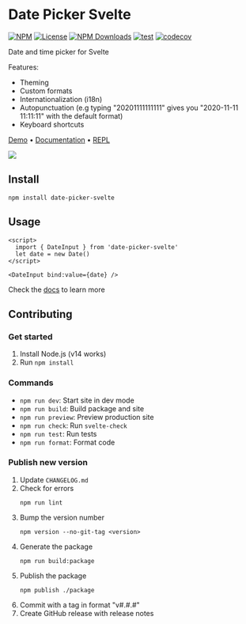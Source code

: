 # Date Picker Svelte

[![NPM](https://img.shields.io/npm/v/date-picker-svelte.svg)](https://npmjs.com/package/date-picker-svelte)
[![License](https://img.shields.io/npm/l/date-picker-svelte.svg)](LICENSE)
[![NPM Downloads](https://img.shields.io/npm/dm/date-picker-svelte.svg)](https://npmjs.com/package/date-picker-svelte)
[![test](https://github.com/probablykasper/date-picker-svelte/actions/workflows/test.yml/badge.svg)](https://github.com/probablykasper/date-picker-svelte/actions/workflows/test.yml)
[![codecov](https://codecov.io/gh/probablykasper/date-picker-svelte/branch/master/graph/badge.svg?token=8C7BMY92PA)](https://codecov.io/gh/probablykasper/date-picker-svelte)

Date and time picker for Svelte

Features:
- Theming
- Custom formats
- Internationalization (i18n)
- Autopunctuation (e.g typing "20201111111111" gives you "2020-11-11 11:11:11" with the default format)
- Keyboard shortcuts

[Demo](https://date-picker-svelte.kasper.space/demo) • [Documentation](https://date-picker-svelte.kasper.space/docs) • [REPL](https://svelte.dev/repl/044911429c4b4e659362518d9a5deaae?version=3)

![](Screenshot.png)

## Install

```
npm install date-picker-svelte
```

## Usage

```svelte
<script>
  import { DateInput } from 'date-picker-svelte'
  let date = new Date()
</script>

<DateInput bind:value={date} />
```

Check the [docs](https://date-picker-svelte.kasper.space/docs) to learn more

## Contributing

### Get started

1. Install Node.js (v14 works)
2. Run `npm install`

### Commands

- `npm run dev`: Start site in dev mode
- `npm run build`: Build package and site
- `npm run preview`: Preview production site
- `npm run check`: Run `svelte-check`
- `npm run test`: Run tests
- `npm run format`: Format code

### Publish new version

1. Update `CHANGELOG.md`
2. Check for errors
    ```
    npm run lint
    ```
3. Bump the version number
    ```
    npm version --no-git-tag <version>
    ```
4. Generate the package
    ```
    npm run build:package
    ```
5. Publish the package
    ```
    npm publish ./package
    ```
6. Commit with a tag in format "v#.#.#"
7. Create GitHub release with release notes
